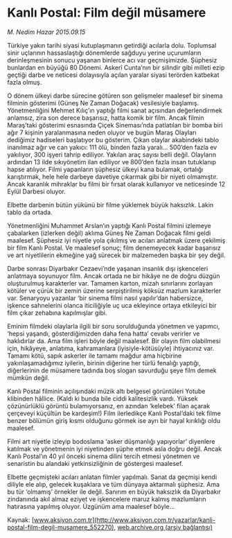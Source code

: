 # Kanlı Postal: Film değil müsamere

*M. Nedim Hazar 2015.09.15*

<div class="pNewsDetailMainContent" itemprop="articleBody">
 <p>
  Türkiye yakın tarihi siyasi kutuplaşmanın getirdiği acılarla dolu. Toplumsal sinir uçlarının hassaslaştığı dönemlerde sağduyu yerine uçurumların derinleşmesinin sonucu yaşanan binlerce acı var geçmişimizde. Şüphesiz bunlardan en büyüğü 80 Dönemi. Askerî Cunta’nın bir silindir gibi milleti ezip geçtiği darbe ve neticesi dolayısıyla açılan yaralar siyasi terörden katbekat fazla olmuş.
 </p>
 <p>
  O dönem ülkeyi darbe sürecine götüren son gelişmeler maalesef bir sinema filminin gösterimi (Güneş Ne Zaman Doğacak) vesilesiyle başlamış. Yönetmenliğini Mehmet Kılıç’ın yaptığı filmi sanat açısından değerlendirmek anlamsız, zira son derece başarısız, hatta komik bir film. Ancak filmin Maraş’taki gösterimi esnasında Çiçek Sineması’nda patlatılan bir bomba biri ağır 7 kişinin yaralanmasına neden oluyor ve bugün Maraş Olayları dediğimiz hadiseleri başlatıyor bu gösterim. Çıkan olaylar akabindeki tablo inanılmaz ağır ve can yakıcı: 111 ölü, binden fazla yaralı... 500’den fazla ev yakılıyor, 300 işyeri tahrip ediliyor. Yakılan araç sayısı belli değil. Olayların ardından 13 ilde sıkıyönetim ilan ediliyor ve 800’den fazla insan tutuklanıp hapse atılıyor. Filmi yapanların şüphesiz ülkeyi kana bulamak, ortalığı karıştırmak, hele hele darbeye davetiye çıkarmak gibi bir niyeti olmamıştır. Ancak karanlık mihraklar bu filmi bir fırsat olarak kullanıyor ve neticesinde 12 Eylül Darbesi oluyor.
 </p>
 <p>
  Elbette darbenin bütün yükünü bir filme yüklemek büyük haksızlık. Lakin tablo da ortada.
 </p>
 <p>
  Yönetmenliğini Muhammet Arslan’ın yaptığı Kanlı Postal filmini izlemeye çabalarken (izlerken değil) aklıma Güneş Ne Zaman Doğacak filmi geldi maalesef. Şüphesiz iyi niyetle yola çıkılmış ve acıları anlatmak üzere çekilmiş bir film Kanlı Postal. Ve maalesef sonuç; film denemeyecek kadar başarısız ve art niyetlilerin ekmeğine yağ sürecek bir malzemeden başka bir şey değil.
 </p>
 <p>
  Darbe sonrası Diyarbakır Cezaevi’nde yaşanan insanlık dışı işkenceleri anlatmaya soyunuyor film. Ancak ortada ne bir hikâye ne de doğru düzgün oluşturulmuş karakterler var. Tamamen karton, mizah sınırlarını zorlayan kötüler ve çürük bir zemin üzerine serpiştirilmiş köksüz mazlum karakterler var. Senaryoyu yazanlar ‘bir sinema filmi nasıl yapılır’dan habersizce, işkence sahnelerini olanca iticiliğiyle uç uca ekleyince ortaya etkileyici bir film çıkar zehabına kapılmışlar gibi.
 </p>
 <p>
  Eminim filmdeki olaylarla ilgili bir soru sorulduğunda yönetmen ve yapımcı, ‘hepsi yaşandı, gösterdiğimizden daha fena hatta’ cevabı verirler ve haklıdırlar da. Ama film işleri böyle değil maalesef. Bir olayın film olabilmesi için, hikâyeye, anlatıma, kahramanlara (iyisiyle-kötüsüyle) ihtiyacınız var. Tamamı kötü, sapık askerler ile tamamı mağdur ama hiçbirine yakınlaşamadığımız iyilerin, birinin diğerine her türlü fenalığı yaptığı, diğerlerinin de müsamere tadında boş slogan savurduğu şeye film demek mümkün değil.
 </p>
 <p>
  Kanlı Postal filminin açılışındaki müzik altı belgesel görüntüleri Yotube klibinden hâllice. (Kaldı ki bunda bile ciddi kalitesizlik vardı. Yüksek çözünürlüklü görüntü bulamıyorsanız, en azından ‘kelebek’ filan açarak çerçeveyi küçültün be kardeşim!) Film ilerledikçe Kanlı Postal’daki tek filme benzer bölümün giriş kısmı olduğunu görmek ise ayrı bir hayal kırıklığı oldu maalesef.
 </p>
 <p>
  Filmi art niyetle izleyip bodoslama ‘asker düşmanlığı yapıyorlar’ diyenlere katılmak ve yönetmenin iyi niyetinden şüphe etmek asla doğru değil. Ancak Kanlı Postal’ın 40 yıl önceki sinema dilini tercih etmesi yönetmen ve senaristin bu alandaki yetkinsizliğinin de göstergesi maalesef.
 </p>
 <p>
  Elbette geçmişteki acıları anlatan filmler yapılmalı. Sanat da geçmişi kendi diliyle ele alıp, gelecek kuşaklara ve tüm dünyaya aktarmalı şüphesiz. Ama bu tür ‘olmamış’ örnekler ile değil. Sanırım en büyük haksızlık da Diyarbakır zindanında akıl almaz eziyet ve işkencelere maruz kalmış mazlumların hatırasına yapılmış oluyor. Üzgünüm ama maalesef böyle...
 </p>
</div>


Kaynak: [www.aksiyon.com.tr](http://www.aksiyon.com.tr/yazarlar/kanli-postal-film-degil-musamere_552270), [web.archive.org (arşiv bağlantısı)](http://web.archive.org/web/20150928134524/http://www.aksiyon.com.tr/yazarlar/kanli-postal-film-degil-musamere_552270)

